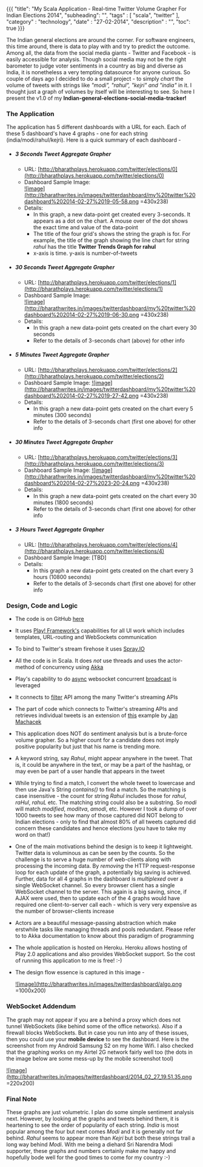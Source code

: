 {{{
    "title": "My Scala Application - Real-time Twitter Volume Grapher For Indian Elections 2014",
    "subheading": "",
    "tags" : [ "scala", "twitter" ],
    "category" : "technology",
    "date" : "27-02-2014",
    "description" : "",
    "toc": true
}}}

The Indian general elections are around the corner. For software engineers, this time around, there is data to play with and try to predict the outcome. Among all, the data from the social media giants - Twitter and Facebook - is easily accessible for analysis. Though social media may not be the right barometer to judge voter sentiments in a country as big and diverse as India, it is nonetheless a very tempting datasource for anyone curious. So couple of days ago I decided to do a small project - to simply *chart* the volume of tweets with strings like *"modi", "rahul", "kejri" and "india"* in it. I thought just a graph of volumes by itself will be interesting to see. So here I present the v1.0 of my **Indian-general-elections-social-media-tracker!**

### The Application
The application has 5 different dashboards with a URL for each. Each of these 5 dashboard's have 4 graphs - one for each string (india/modi/rahul/kejri). Here is a quick summary of each dashboard - 

* ##### 3 Seconds Tweet Aggregate Grapher  
  * URL: [http://bharathplays.herokuapp.com/twitter/elections/0](http://bharathplays.herokuapp.com/twitter/elections/0)
  * Dashboard Sample Image:   
       <a href="http://bharathwrites.in/images/twitterdashboard/my%20twitter%20dashboard%202014-02-27%2019-05-58.png">![image](http://bharathwrites.in/images/twitterdashboard/my%20twitter%20dashboard%202014-02-27%2019-05-58.png =430x238)</a>
  * Details: 
    * In this graph, a new data-point get created every 3-seconds. It appears as a dot on the chart. A mouse over of the dot shows the exact time and value of the data-point
    * The title of the four grid's shows the string the graph is for. For example, the title of the graph showing the line chart for string *rahul* has the title **Twitter Trends Graph for rahul**
    * x-axis is time. y-axis is number-of-tweets
  
* ##### 30 Seconds Tweet Aggregate Grapher
  * URL: [http://bharathplays.herokuapp.com/twitter/elections/1](http://bharathplays.herokuapp.com/twitter/elections/1)
  * Dashboard Sample Image:   
       <a href="http://bharathwrites.in/images/twitterdashboard/my%20twitter%20dashboard%202014-02-27%2019-06-30.png">![image](http://bharathwrites.in/images/twitterdashboard/my%20twitter%20dashboard%202014-02-27%2019-06-30.png =430x238)</a>
  * Details: 
    * In this graph a new data-point gets created on the chart every 30 seconds
    * Refer to the details of 3-seconds chart (above) for other info
  
* ##### 5 Minutes Tweet Aggregate Grapher
  * URL: [http://bharathplays.herokuapp.com/twitter/elections/2](http://bharathplays.herokuapp.com/twitter/elections/2)
  * Dashboard Sample Image:
       <a href="http://bharathwrites.in/images/twitterdashboard/my%20twitter%20dashboard%202014-02-27%2019-27-42.png">![image](http://bharathwrites.in/images/twitterdashboard/my%20twitter%20dashboard%202014-02-27%2019-27-42.png =430x238)</a>
  * Details: 
    * In this graph a new data-point gets created on the chart every 5 minutes (300 seconds)
    * Refer to the details of 3-seconds chart (first one above) for other info
  
* ##### 30 Minutes Tweet Aggregate Grapher
  * URL: [http://bharathplays.herokuapp.com/twitter/elections/3](http://bharathplays.herokuapp.com/twitter/elections/3)
  * Dashboard Sample Image:
       <a href="http://bharathwrites.in/images/twitterdashboard/my%20twitter%20dashboard%202014-02-27%2023-20-24.png">![image](http://bharathwrites.in/images/twitterdashboard/my%20twitter%20dashboard%202014-02-27%2023-20-24.png =430x238)</a>
  * Details: 
    * In this graph a new data-point gets created on the chart every 30 minutes (1800 seconds)
    * Refer to the details of 3-seconds chart (first one above) for other info
  
* ##### 3 Hours Tweet Aggregate Grapher
  * URL: [http://bharathplays.herokuapp.com/twitter/elections/4](http://bharathplays.herokuapp.com/twitter/elections/4)
  * Dashboard Sample Image: [TBD]
  * Details: 
    * In this graph a new data-point gets created on the chart every 3 hours (10800 seconds)
    * Refer to the details of 3-seconds chart (first one above) for other info

### Design, Code and Logic
* The code is on GitHub [here](https://github.com/bharath12345/playing)
* It uses [Play! Framework's](http://www.playframework.com/) capabilities for all UI work which includes templates, URL-routing and WebSockets communication
* To bind to Twitter's stream firehose it uses [Spray.IO](http://spray.io/)
* All the code is in Scala. It does *not* use threads and uses the actor-method of concurrency using [Akka](http://akka.io/)
* Play's capability to do [async](http://www.playframework.com/documentation/2.2.x/api/scala/index.html#play.api.mvc.WebSocket$) websocket concurrent [broadcast](http://www.playframework.com/documentation/2.2.x/api/scala/index.html#play.api.libs.iteratee.Concurrent$) is leveraged
* It connects to [filter](https://dev.twitter.com/docs/api/1.1/post/statuses/filter) API among the many Twitter's streaming APIs
* The part of code which connects to Twitter's streaming APIs and retrieves individual tweets is an extension of [this](http://www.cakesolutions.net/teamblogs/2013/12/08/streaming-twitter-api-in-akka-and-spray/) example by [Jan Machacek](https://twitter.com/honzam399)
* This application does NOT do sentiment analysis but is a brute-force volume grapher. So a higher count for a candidate does not imply positive popularity but just that his name is trending more. 
* A keyword string, say *Rahul*, might appear anywhere in the tweet. That is, it could be anywhere in the text, or may be a part of the hashtag, or may even be part of a user handle that appears in the tweet
* While trying to find a match, I convert the whole tweet to lowercase and then use Java's String *contains()* to find a match. So the matching is case insensitive - the count for string *Rahul* includes those for *rahul*, *raHul*, *rahuL* etc. The matching string could also be a substring. So *modi* will match *modified*, *moditva*, *amodi*, etc. However I took a dump of over 1000 tweets to see how many of those captured did NOT belong to Indian elections - only to find that almost 80% of all tweets captured did concern these candidates and hence elections (you have to take my word on that!)
* One of the main motivations behind the design is to keep it lightweight. Twitter data is voluminous as can be seen by the counts. So the challenge is to serve a huge number of web-clients along with processing the incoming data. By *removing* the HTTP request-response loop for each update of the graph, a potentially big saving is achieved. Further, data for all 4 graphs in the dashboard is *multiplexed* over a single WebSocket channel. So every browser client has a single WebSocket channel to the server. This again is a big saving, since, if AJAX were used, then to update each of the 4 graphs would have required one client-to-server call each - which is very very expensive as the number of browser-clients increase
* Actors are a beautiful message-passing abstraction which make erstwhile tasks like managing threads and pools redundant. Please refer to to Akka documentation to know about this paradigm of programming
* The whole application is hosted on Heroku. Heroku allows hosting of Play 2.0 applications and also provides WebSocket support. So the cost of running this application to me is free! :-)
* The design flow essence is captured in this image - 

    <a href="http://bharathwrites.in/images/twitterdashboard/algo.png">![image](http://bharathwrites.in/images/twitterdashboard/algo.png =1000x200)</a>


### WebSocket Addendum
The graph may not appear if you are a behind a proxy which does not tunnel WebSockets (like behind some of the office networks). Also if a firewall blocks WebSockets. But in case you run into any of these issues, then you could use your **mobile device** to see the dashboard. Here is the screenshot from my Android Samsung S2 on my home Wifi. I also checked that the graphing works on my Airtel 2G network fairly well too (the dots in the image below are some mess-up by the mobile screenshot tool)

   <a href="http://bharathwrites.in/images/twitterdashboard/2014_02_27_19.51.35.png">![image](http://bharathwrites.in/images/twitterdashboard/2014_02_27_19.51.35.png =220x200)</a>

### Final Note
These graphs are just volumetric. I plan do some simple sentiment analysis next. However, by looking at the graphs and tweets behind them, it is heartening to see the order of popularity of each string. *India* is most popular among the four but next comes *Modi* and it is generally not far behind. *Rahul* seems to appear more than *Kejri* but both these strings trail a long way behind *Modi*. With me being a diehard Sri Narendra Modi supporter, these graphs and numbers certainly make me happy and hopefully bode well for the good times to come for my country :-) 
